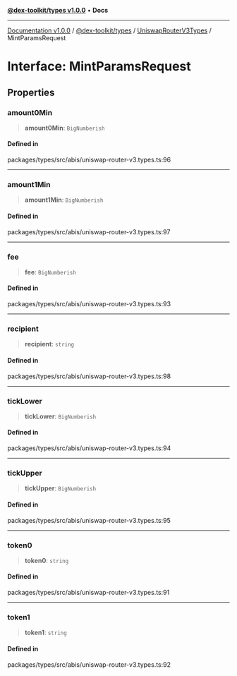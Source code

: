 [**@dex-toolkit/types v1.0.0**](../../../README.md) • **Docs**

***

[Documentation v1.0.0](../../../../../packages.md) / [@dex-toolkit/types](../../../README.md) / [UniswapRouterV3Types](../README.md) / MintParamsRequest

# Interface: MintParamsRequest

## Properties

### amount0Min

> **amount0Min**: `BigNumberish`

#### Defined in

packages/types/src/abis/uniswap-router-v3.types.ts:96

***

### amount1Min

> **amount1Min**: `BigNumberish`

#### Defined in

packages/types/src/abis/uniswap-router-v3.types.ts:97

***

### fee

> **fee**: `BigNumberish`

#### Defined in

packages/types/src/abis/uniswap-router-v3.types.ts:93

***

### recipient

> **recipient**: `string`

#### Defined in

packages/types/src/abis/uniswap-router-v3.types.ts:98

***

### tickLower

> **tickLower**: `BigNumberish`

#### Defined in

packages/types/src/abis/uniswap-router-v3.types.ts:94

***

### tickUpper

> **tickUpper**: `BigNumberish`

#### Defined in

packages/types/src/abis/uniswap-router-v3.types.ts:95

***

### token0

> **token0**: `string`

#### Defined in

packages/types/src/abis/uniswap-router-v3.types.ts:91

***

### token1

> **token1**: `string`

#### Defined in

packages/types/src/abis/uniswap-router-v3.types.ts:92
